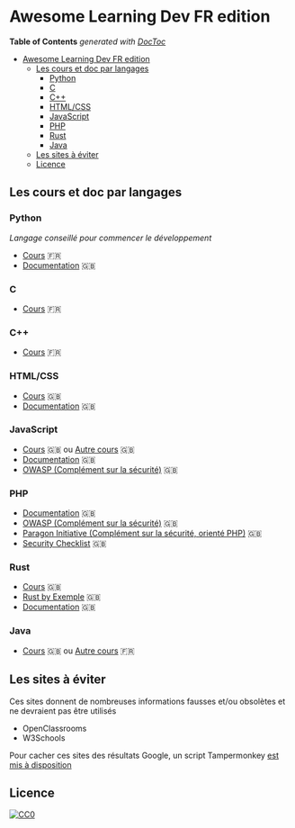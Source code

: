 # Awesome Learning Dev FR edition

<!-- START doctoc generated TOC please keep comment here to allow auto update -->
<!-- DON'T EDIT THIS SECTION, INSTEAD RE-RUN doctoc TO UPDATE -->
**Table of Contents**  *generated with [DocToc](https://github.com/thlorenz/doctoc)*

- [Awesome Learning Dev FR edition](#awesome-learning-dev-fr-edition)
    - [Les cours et doc par langages](#les-cours-et-doc-par-langages)
        - [Python](#python)
        - [C](#c)
        - [C++](#c)
        - [HTML/CSS](#htmlcss)
        - [JavaScript](#javascript)
        - [PHP](#php)
        - [Rust](#rust)
        - [Java](#java)
    - [Les sites à éviter](#les-sites-%C3%A0-%C3%A9viter)
    - [Licence](#licence)

<!-- END doctoc generated TOC please keep comment here to allow auto update -->

## Les cours et doc par langages

### Python

*Langage conseillé pour commencer le développement*

* [Cours](https://inforef.be/swi/download/apprendre_python3_5.pdf) 🇫🇷
* [Documentation](https://docs.python.org/3/) 🇬🇧

### C

* [Cours](https://zestedesavoir.com/tutoriels/755/le-langage-c-1/) 🇫🇷

### C++

* [Cours](http://guillaume.belz.free.fr/doku.php?id=programmez_avec_le_langage_c) 🇫🇷

### HTML/CSS

* [Cours](https://marksheet.io/) 🇬🇧
* [Documentation](https://developer.mozilla.org/en-US/) 🇬🇧

### JavaScript

* [Cours](https://eloquentjavascript.net/) 🇬🇧 ou [Autre cours](https://javascript.info/) 🇬🇧
* [Documentation](https://developer.mozilla.org/en-US/) 🇬🇧
* [OWASP (Complément sur la sécurité)](https://www.owasp.org/index.php/Main_Page) 🇬🇧

### PHP

* [Documentation](https://secure.php.net/) 🇬🇧
* [OWASP (Complément sur la sécurité)](https://www.owasp.org/index.php/Main_Page) 🇬🇧
* [Paragon Initiative (Complément sur la sécurité, orienté PHP)](https://paragonie.com/) 🇬🇧
* [Security Checklist](https://www.sqreen.io/checklists/php-security-checklist) 🇬🇧

### Rust

* [Cours](https://doc.rust-lang.org/stable/book/2018-edition/index.html) 🇬🇧
* [Rust by Exemple](https://doc.rust-lang.org/stable/rust-by-example/) 🇬🇧
* [Documentation](https://doc.rust-lang.org/std/index.html) 🇬🇧

### Java

* [Cours](http://java2s.com/) 🇬🇧 ou [Autre cours](https://www.jmdoudoux.fr/java/dej/indexavecframes.htm) 🇫🇷

## Les sites à éviter

Ces sites donnent de nombreuses informations fausses et/ou obsolètes et ne devraient pas être utilisés

* OpenClassrooms
* W3Schools

Pour cacher ces sites des résultats Google, un script Tampermonkey [est mis à disposition](https://raw.githubusercontent.com/rault-a/awesome-learning-dev-fr/master/tampermonkey.js)

## Licence

[![CC0](http://mirrors.creativecommons.org/presskit/buttons/88x31/svg/cc-zero.svg)](https://creativecommons.org/publicdomain/zero/1.0/)


